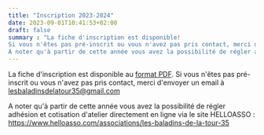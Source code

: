 ```yaml
---
title: "Inscription 2023-2024"
date: 2023-09-01T10:41:53+02:00
draft: false
summary : "La fiche d'inscription est disponible!
Si vous n'êtes pas pré-inscrit ou vous n'avez pas pris contact, merci d'envoyer un email à lesbaladinsdelatour35@gmail.com 
A noter qu'à partir de cette année vous avez la possibilité de régler adhésion et cotisation d'atelier directement en ligne via le site HELLOASSO : https://www.helloasso.com/associations/les-baladins-de-la-tour-35"
---
```


La fiche d'inscription est disponible au [format PDF](/inscriptions2324.pdf). 
Si vous n'êtes pas pré-inscrit ou vous n'avez pas pris contact, merci d'envoyer un email à lesbaladinsdelatour35@gmail.com 

A noter qu'à partir de cette année vous avez la possibilité de régler adhésion et cotisation d'atelier directement en ligne via le site HELLOASSO : https://www.helloasso.com/associations/les-baladins-de-la-tour-35



